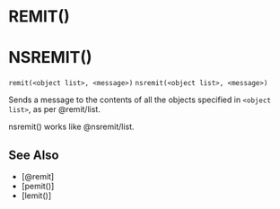 # REMIT()
# NSREMIT()
`remit(<object list>, <message>)`
`nsremit(<object list>, <message>)`

  Sends a message to the contents of all the objects specified in `<object list>`, as per @remit/list.

  nsremit() works like @nsremit/list.


## See Also
- [@remit]
- [pemit()]
- [lemit()]


